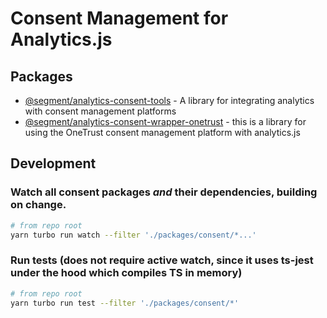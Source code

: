 # Consent Management for Analytics.js
## Packages
- [@segment/analytics-consent-tools](/packages/consent/consent-tools) - A library for integrating analytics with consent management platforms 
- [@segment/analytics-consent-wrapper-onetrust](/packages/consent/consent-wrapper-onetrust) - this is a library for using the OneTrust consent management platform with analytics.js

## Development

### Watch all consent packages _and_ their dependencies, building on change.
```sh
# from repo root
yarn turbo run watch --filter './packages/consent/*...'
```

### Run tests (does not require active watch, since it uses ts-jest under the hood which compiles TS in memory)
```sh
# from repo root
yarn turbo run test --filter './packages/consent/*'
```

